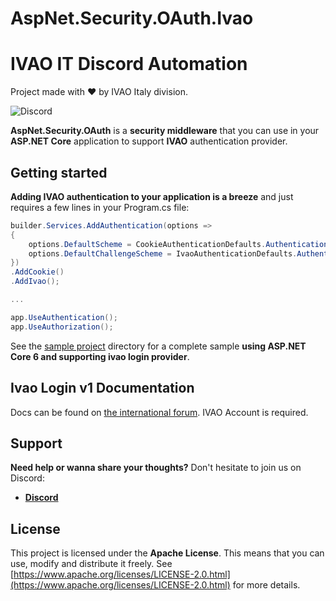 # AspNet.Security.OAuth.Ivao
# IVAO IT Discord Automation
Project made with ❤️ by IVAO Italy division.

![Discord](https://img.shields.io/discord/426318927220441089)

**AspNet.Security.OAuth** is a **security middleware** that you can use in your **ASP.NET Core** application to support **IVAO** authentication provider.

## Getting started

**Adding IVAO authentication to your application is a breeze** and just requires a few lines in your Program.cs file:

```csharp
builder.Services.AddAuthentication(options =>
{
    options.DefaultScheme = CookieAuthenticationDefaults.AuthenticationScheme;
    options.DefaultChallengeScheme = IvaoAuthenticationDefaults.AuthenticationScheme;
})
.AddCookie()
.AddIvao();

...

app.UseAuthentication();
app.UseAuthorization();
```

See the [sample project](https://github.com/ivao-italy/AspNet.Security.OAuth.Ivao/tree/master/src/Ivao.It.Authentication) directory for a complete sample **using ASP.NET Core 6 and supporting ivao login provider**.

## Ivao Login v1 Documentation
Docs can be found on [the international forum](http://it.forum.ivao.aero/index.php?topic=285996.0). IVAO Account is required.

## Support

**Need help or wanna share your thoughts?** Don't hesitate to join us on Discord:
- **[Discord](https://discord.ivao.it)**

## License

This project is licensed under the **Apache License**. This means that you can use, modify and distribute it freely. See [https://www.apache.org/licenses/LICENSE-2.0.html](https://www.apache.org/licenses/LICENSE-2.0.html) for more details.
